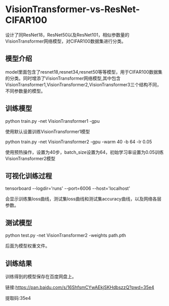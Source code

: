 # VisionTransformer-vs-ResNet-CIFAR100
 设计了同ResNet18，ResNet50以及ResNet101，相似参数量的VisionTransformer网络模型，对CIFAR100数据集进行分类。

## 模型介绍
model里面包含了resnet18,resnet34,resnet50等等模型，用于CIFAR100数据集的分类。同时增添了VisionTransformer网络模型,其中包含VisionTransformer1,VisionTransformer2,VisionTransformer3三个结构不同，不同参数量的模型。

## 训练模型
python train.py -net VisionTransformer1 -gpu 

使用默认设置训练VisionTransformer1模型

python train.py -net VisionTransformer2 -gpu -warm 40 -b 64 -lr 0.05

使用预热操作，设置为40步，batch_size设置为64，初始学习率设置为0.05训练VisionTransformer2模型

## 可视化训练过程
tensorboard --logdir='runs' --port=6006 --host='localhost'

会显示训练集loss曲线，测试集loss曲线和测试集accuracy曲线，以及网络各层参数。

## 测试模型
python test.py -net VisionTransformer2 -weights path.pth

后面为模型权重文件。

## 训练结果

训练得到的模型保存在百度网盘上。

链接:https://pan.baidu.com/s/16ShfsmCYwAEkjSKHdbszzQ?pwd=35e4 

提取码:35e4

                
                

